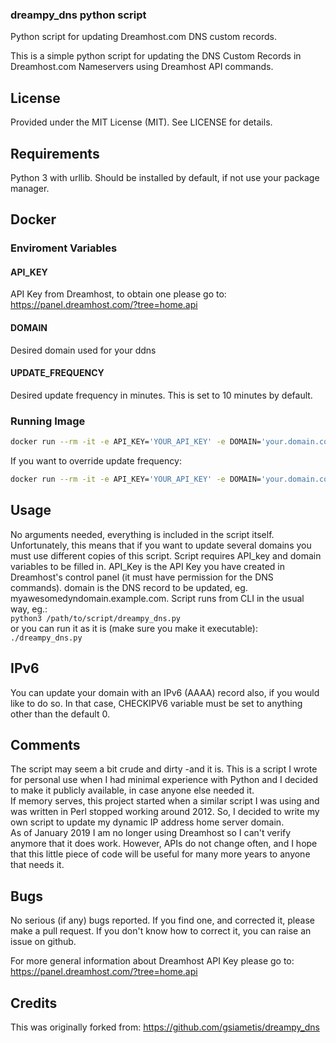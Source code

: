 ### dreampy_dns python script
Python script for updating Dreamhost.com DNS custom records.

This is a simple python script for updating the
DNS Custom Records in Dreamhost.com Nameservers using
Dreamhost API commands.

## License
Provided under the MIT License (MIT). See LICENSE for details.

## Requirements

Python 3 with urllib. Should be installed by default, if not use your package manager.

## Docker
### Enviroment Variables
#### API_KEY
API Key from Dreamhost, to obtain one please go to: https://panel.dreamhost.com/?tree=home.api
#### DOMAIN 
Desired domain used for your ddns
#### UPDATE_FREQUENCY
Desired update frequency in minutes. This is set to 10 minutes by default.

### Running Image
```bash
docker run --rm -it -e API_KEY='YOUR_API_KEY' -e DOMAIN='your.domain.com' --name dreampy dreampy
```
If you want to override update frequency:
```bash
docker run --rm -it -e API_KEY='YOUR_API_KEY' -e DOMAIN='your.domain.com' -e UPDATE_FREQUENCY='15' --name dreampy dreampy
```

## Usage

No arguments needed, everything is included in the script itself. Unfortunately, this means that if you want to update several domains you must use different copies of this script.
Script requires API_key and domain variables to be filled in. API_Key is the
API Key you have created in Dreamhost's control panel (it must have permission
for the DNS commands). domain is the DNS record to be updated, eg.
myawesomedyndomain.example.com.
Script runs from CLI in the usual way, eg.:  
`python3 /path/to/script/dreampy_dns.py`  
or you can run it as it is (make sure you make it executable):  
`./dreampy_dns.py`

## IPv6

You can update your domain with an IPv6 (AAAA) record also, if you would like to do so.
In that case, CHECKIPV6 variable must be set to anything other than the default 0.

## Comments

The script may seem a bit crude and dirty -and it is. This is a script I wrote for personal use
when I had minimal experience with Python and I decided to make it publicly available, in case anyone else needed it.  
If memory serves, this project started when a similar script I was using and was written in Perl stopped working around 2012. So, I decided to write my own script to update my dynamic IP address home server domain.  
As of January 2019 I am no longer using Dreamhost so I can't verify anymore that it does work. However, APIs do not change often, and I hope that this little piece of code will be useful for many more years to anyone that needs it.

## Bugs
No serious (if any) bugs reported. If you find one, and corrected it, please make a pull request. If you don't know how to correct it, you can raise an issue on github.

For more general information about Dreamhost API Key please go to:
https://panel.dreamhost.com/?tree=home.api

## Credits
This was originally forked from:
https://github.com/gsiametis/dreampy_dns
